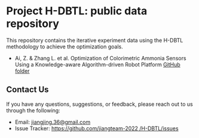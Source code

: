 # Project H-DBTL: public data repository
This repository contains the iterative experiment data using the H-DBTL methodology to achieve the optimization goals.

- Ai, Z. & Zhang L. et al. Optimization of Colorimetric Ammonia Sensors Using a Knowledge-aware Algorithm-driven Robot Platform [GitHub folder](https://github.com/jiangteam-2022/H-DBTL/tree/9eda4ff58f6c2dc24c16e099f5657c91d11fd975/Optimization%20of%20Colorimetric%20Ammonia%20Sensors%20Using%20a%20Knowledge-aware%20Algorithm-driven%20Robot%20Platform)


## Contact Us

If you have any questions, suggestions, or feedback, please reach out to us through the following:

- Email: [jiangjing.36@gmail.com](jiangj@zhejianglab.com)
- Issue Tracker: [https://github.com/jiangteam-2022
/H-DBTL/issues](https://github.com/jiangteam-2022/H-DBTL/issues)

